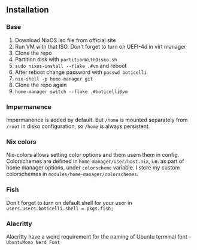 ## Installation

### Base

1. Download NixOS iso file from official site
2. Run VM with that ISO. Don't forget to turn on UEFI-4d in virt manager
3. Clone the repo
4. Partition disk with `partitionWithDisko.sh`
5. `sudo nixos-install --flake .#vm` and reboot
6. After reboot change password with `passwd boticelli`
7. `nix-shell -p home-manager git`
8. Clone the repo again
9. `home-manager switch --flake .#boticelli@vm`

### Impermanence

Impermanence is added by default. But `/home` is mounted separately from `/root` in disko configuration, so `/home` is always persistent.

### Nix colors

Nix-colors allows setting color options and them usem them in config. Colorschemes are defined in `home-manager/user/host.nix`, i.e. as part of home manager options, under `colorscheme` variable. I store my custom colorschemes in `modules/home-manager/colorschemes`.

### Fish

Don't forget to turn on default shell for your user in `  users.users.boticelli.shell = pkgs.fish;`

### Alacritty

Alacritty have a weird requirement for the naming of Ubuntu terminal font - `UbuntuMono Nerd Font`